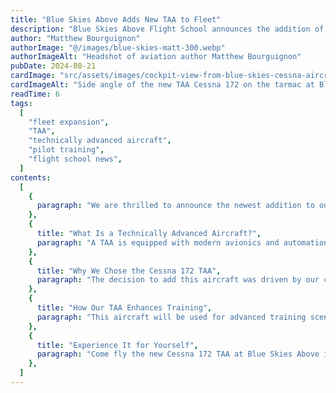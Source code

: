 ```yaml
---
title: "Blue Skies Above Adds New TAA to Fleet"
description: "Blue Skies Above Flight School announces the addition of a new Technically Advanced Aircraft (TAA) , a Cessna 172 , to enhance advanced pilot training opportunities."
author: "Matthew Bourguignon"
authorImage: "@/images/blue-skies-matt-300.webp"
authorImageAlt: "Headshot of aviation author Matthew Bourguignon"
pubDate: 2024-08-21
cardImage: "src/assets/images/cockpit-view-from-blue-skies-cessna-aircraft-taa.webp"
cardImageAlt: "Side angle of the new TAA Cessna 172 on the tarmac at Blue Skies Above"
readTime: 6
tags:
  [
    "fleet expansion",
    "TAA",
    "technically advanced aircraft",
    "pilot training",
    "flight school news",
  ]
contents:
  [
    {
      paragraph: "We are thrilled to announce the newest addition to our training fleet: a Technically Advanced Aircraft (TAA), the Cessna 172. This modern upgrade reinforces Blue Skies Above’s mission to offer cutting-edge training for aspiring pilots at every level.",
    },
    {
      title: "What Is a Technically Advanced Aircraft?",
      paragraph: "A TAA is equipped with modern avionics and automation systems including glass cockpit displays, moving map GPS, integrated autopilot, and automated engine and system management. These features help prepare students for today’s aviation technology while offering enhanced safety and operational capabilities.",
    },
    {
      title: "Why We Chose the Cessna 172 TAA",
      paragraph: "The decision to add this aircraft was driven by our commitment to preparing pilots for real-world flying. As the aviation industry evolves, so must flight training. The Cessna 172 TAA provides our students with firsthand experience using the tools and systems they’ll encounter in modern aircraft, especially in commercial aviation settings.",
    },
    {
      title: "How Our TAA Enhances Training",
      paragraph: "This aircraft will be used for advanced training scenarios and cross-country flights. Whether you’re pursuing your commercial certificate or building time toward your CFI, this TAA provides the ideal environment to develop both confidence and technical skill in a modern cockpit.",
    },
    {
      title: "Experience It for Yourself",
      paragraph: "Come fly the new Cessna 172 TAA at Blue Skies Above in Lanett, Alabama. Whether you're already enrolled or just beginning to explore aviation, schedule a discovery flight or speak with a team member to learn how this addition can elevate your training experience.",
    },
  ]
---
```

